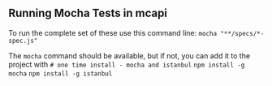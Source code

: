 Running Mocha Tests in mcapi
----------------------------

To run the complete set of these use this command line:
` mocha "**/specs/*-spec.js" `

The `mocha` command should be available, 
but if not, you can add it to the project with
`# one time install - mocha and istanbul`
`npm install -g mocha`
`npm install -g istanbul`



